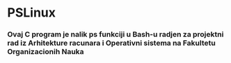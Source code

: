# PSLinux
### Ovaj C program je nalik ps funkciji u Bash-u radjen za projektni rad iz Arhitekture racunara i Operativni sistema na Fakultetu Organizacionih Nauka
